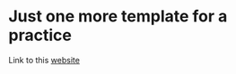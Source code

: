 # Just one more template for a practice
Link to this [website](http://vvitto.name/assets/works/work4/index.html)

